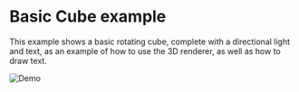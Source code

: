 # Basic Cube example
This example shows a basic rotating cube, complete with a directional light and text, as an example of how to use the 3D
renderer, as well as how to draw text.

![Demo](https://i.piegfx.com/images/2023/07/26/cube.png)